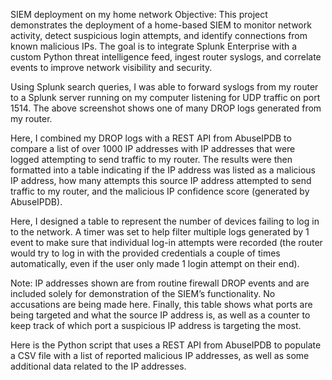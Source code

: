 SIEM deployment on my home network
Objective:
This project demonstrates the deployment of a home-based SIEM to monitor network activity, detect suspicious login attempts, and identify connections from known malicious IPs. The goal is to integrate Splunk Enterprise with a custom Python threat intelligence feed, ingest router syslogs, and correlate events to improve network visibility and security.


Using Splunk search queries, I was able to forward syslogs from my router to a Splunk server running on my computer listening for UDP traffic on port 1514. The above screenshot shows one of many DROP logs generated from my router.



Here, I combined my DROP logs with a REST API from AbuseIPDB to compare a list of over 1000 IP addresses with IP addresses that were logged attempting to send traffic to my router. The results were then formatted into a table indicating if the IP address was listed as a malicious IP address, how many attempts this source IP address attempted to send traffic to my router, and the malicious IP confidence score (generated by AbuseIPDB).


Here, I designed a table to represent the number of devices failing to log in to the network. A timer was set to help filter multiple logs generated by 1 event to make sure that individual log-in attempts were recorded (the router would try to log in with the provided credentials a couple of times automatically, even if the user only made 1 login attempt on their end). 




Note: IP addresses shown are from routine firewall DROP events and are included solely for demonstration of the SIEM’s functionality. No accusations are being made here.
Finally, this table shows what ports are being targeted and what the source IP address is, as well as a counter to keep track of which port a suspicious IP address is targeting the most.

Here is the Python script that uses a REST API from AbuseIPDB to populate a CSV file with a list of reported malicious IP addresses, as well as some additional data related to the IP addresses.
